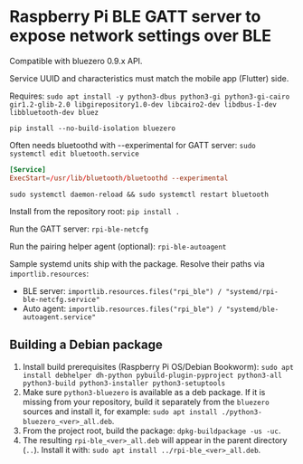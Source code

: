 # Raspberry Pi BLE GATT server to expose network settings over BLE

Compatible with bluezero 0.9.x API.

Service UUID and characteristics must match the mobile app (Flutter) side.

Requires:
  `sudo apt install -y python3-dbus python3-gi python3-gi-cairo gir1.2-glib-2.0 libgirepository1.0-dev libcairo2-dev libdbus-1-dev libbluetooth-dev bluez`

  `pip install --no-build-isolation bluezero`

Often needs bluetoothd with --experimental for GATT server:
  `sudo systemctl edit bluetooth.service`

  ```conf
  [Service]
  ExecStart=/usr/lib/bluetooth/bluetoothd --experimental
  ```

  `sudo systemctl daemon-reload && sudo systemctl restart bluetooth`

Install from the repository root:
  `pip install .`

Run the GATT server:
  `rpi-ble-netcfg`

Run the pairing helper agent (optional):
  `rpi-ble-autoagent`

Sample systemd units ship with the package. Resolve their paths via `importlib.resources`:
  - BLE server: `importlib.resources.files("rpi_ble") / "systemd/rpi-ble-netcfg.service"`
  - Auto agent: `importlib.resources.files("rpi_ble") / "systemd/ble-autoagent.service"`

## Building a Debian package

1. Install build prerequisites (Raspberry Pi OS/Debian Bookworm):
   `sudo apt install debhelper dh-python pybuild-plugin-pyproject python3-all python3-build python3-installer python3-setuptools`
2. Make sure `python3-bluezero` is available as a deb package. If it is missing from your repository, build it separately from the `bluezero` sources and install it, for example: `sudo apt install ./python3-bluezero_<ver>_all.deb`.
3. From the project root, build the package: `dpkg-buildpackage -us -uc`.
4. The resulting `rpi-ble_<ver>_all.deb` will appear in the parent directory (`..`). Install it with: `sudo apt install ../rpi-ble_<ver>_all.deb`.
